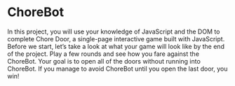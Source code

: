 # ChoreBot
In this project, you will use your knowledge of JavaScript and the DOM to complete Chore Door, a single-page interactive game built with JavaScript. Before we start, let’s take a look at what your game will look like by the end of the project. Play a few rounds and see how you fare against the ChoreBot. Your goal is to open all of the doors without running into ChoreBot. If you manage to avoid ChoreBot until you open the last door, you win!
